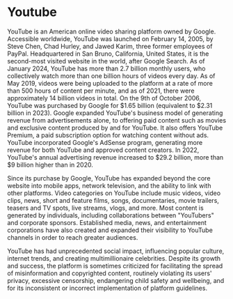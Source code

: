 # Youtube
YouTube is an American online video sharing platform owned by Google. Accessible worldwide, YouTube was launched on February 14, 2005, by Steve Chen, Chad Hurley, and Jawed Karim, three former employees of PayPal. Headquartered in San Bruno, California, United States, it is the second-most visited website in the world, after Google Search. As of January 2024, YouTube has more than 2.7 billion monthly users, who collectively watch more than one billion hours of videos every day. As of May 2019, videos were being uploaded to the platform at a rate of more than 500 hours of content per minute, and as of 2021, there were approximately 14 billion videos in total.
On the 9th of October 2006, YouTube was purchased by Google for $1.65 billion (equivalent to $2.31 billion in 2023). Google expanded YouTube's business model of generating revenue from advertisements alone, to offering paid content such as movies and exclusive content produced by and for YouTube. It also offers YouTube Premium, a paid subscription option for watching content without ads. YouTube incorporated Google's AdSense program, generating more revenue for both YouTube and approved content creators. In 2022, YouTube's annual advertising revenue increased to $29.2 billion, more than $9 billion higher than in 2020.

Since its purchase by Google, YouTube has expanded beyond the core website into mobile apps, network television, and the ability to link with other platforms. Video categories on YouTube include music videos, video clips, news, short and feature films, songs, documentaries, movie trailers, teasers and TV spots, live streams, vlogs, and more. Most content is generated by individuals, including collaborations between "YouTubers" and corporate sponsors. Established media, news, and entertainment corporations have also created and expanded their visibility to YouTube channels in order to reach greater audiences.

YouTube has had unprecedented social impact, influencing popular culture, internet trends, and creating multimillionaire celebrities. Despite its growth and success, the platform is sometimes criticized for facilitating the spread of misinformation and copyrighted content, routinely violating its users' privacy, excessive censorship, endangering child safety and wellbeing, and for its inconsistent or incorrect implementation of platform guidelines.


